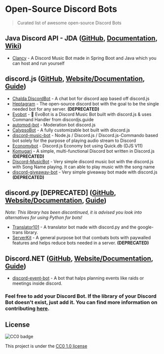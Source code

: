 # Open-Source Discord Bots

> Curated list of awesome open-source Discord Bots

## Java Discord API - JDA ([GitHub](https://github.com/DV8FromTheWorld/JDA), [Documentation](https://ci.dv8tion.net/job/JDA/javadoc/index.html), [Wiki](https://github.com/DV8FromTheWorld/JDA/wiki))

* [Clancy](https://github.com/brendonmiranda/clancy) - A Discord Music Bot made in Spring Boot and Java which you can host and run yourself

## discord.js ([GitHub](https://github.com/discordjs/discord.js), [Website/Documentation](https://discord.js.org/#/), [Guide](https://discordjs.guide/))

* [Chalda DiscordBot](https://github.com/chalda/DiscordBot) - A chat bot for discord app based off discord.js
* [Heptagram](https://github.com/Heptagram-Bot/Heptagram) - The open-source discord bot with the goal to be the single needed bot for any server. **(DEPRECATED)**
* [Evobot](https://github.com/eritislami/evobot) - 🤖 EvoBot is a Discord Music Bot built with discord.js & uses Command Handler from discordjs.guide
* [automod-bot](https://github.com/Khanmanan/automod-bot) - Moderation bot discord.js
* [CalypsoBot](https://github.com/sabattle/CalypsoBot) - A fully customizable bot built with discord.js
* [discord-music-bot](https://github.com/mindaugaskasp/discord-music-bot) - Node.js / Discord.js / Discord.js-Commando based bot solely for the purpose of playing audio stream to Discord 
* [Economybot](https://github.com/chxlls/economybot) - Discord.js Economy bot using Quick.db (DJS V11)
* [Komugari](https://github.com/Mitorisia/Komugari) - A simple, multi-functional Discord bot written in Discord.js **(DEPRECATED)**
* [Discord-MusicBot](https://github.com/SudhanPlayz/Discord-MusicBot) - Very simple discord music bot with the discord.js with Song Name playing. It can able to play music with the song name 
* [discord-giveaway-bot](https://github.com/fekt/discord-giveaway-bot) - Very simple giveaway bot made with discord.js **(DEPRECATED)**

## discord.py [DEPRECATED] ([GitHub](https://github.com/Rapptz/discord.py), [Website/Documentation](https://discordpy.readthedocs.io/en/stable/), [Guide](https://discordpy.readthedocs.io/en/stable/api.html))
*Note: This library has been discontinued, it is advised you look into alternatives for using Python for bots!*
* [Translator101](https://github.com/JohanSanSebastian/Translator101) - A translator bot made with discord.py and the google-trans library.
* [ServerKit](https://github.com/BugGlitchy64/ServerKit) - A general purpose bot that combats bots with paywalled features and helps reduce bots needed in a server. **(DEPRECATED)**

## Discord.NET ([GitHub](https://github.com/discord-net/Discord.Net), [Website/Documentation](https://docs.stillu.cc/index.html), [Guide](https://docs.stillu.cc/guides/introduction/intro.html))
* [discord-event-bot](https://github.com/Kreisverkehr/discord-event-bot) - A bot that halps planning events like raids or meetings inside discord.

### Feel free to add your Discord Bot. If the library of your Discord Bot doesn't exist, just add it. You can find more information on contributing [here](https://github.com/gillesheinesch/opensource-discordbots/blob/master/CONTRIBUTING.md).

## License

![CC0 badge](https://upload.wikimedia.org/wikipedia/commons/f/f9/CC-Zero-badge.svg)

This project is under the [CC0 1.0 license](https://creativecommons.org/publicdomain/zero/1.0/)
